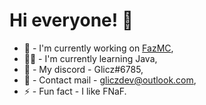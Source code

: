 # Hi everyone! 👋
- 🐻 - I'm currently working on [FazMC](https://fazmc.com/),
- 🧑‍💻 - I'm currently learning Java,
- 💬 - My discord - Glicz#6785,
- 📧 - Contact mail - [gliczdev@outlook.com](mailto:gliczdev@outlook.com),
- ⚡ - Fun fact - I like FNaF.
